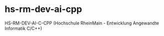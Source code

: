 hs-rm-dev-ai-cpp
================

HS-RM-DEV-AI-C-CPP (Hochschule RheinMain - Entwicklung Angewandte Informatik C/C++)
